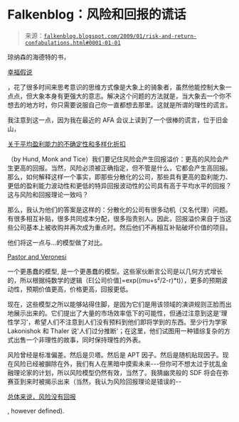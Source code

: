 <!--yml

category: 未分类

日期：2024-05-12 22:36:56

-->

# Falkenblog：风险和回报的谎话

> 来源：[`falkenblog.blogspot.com/2009/01/risk-and-return-confabulations.html#0001-01-01`](http://falkenblog.blogspot.com/2009/01/risk-and-return-confabulations.html#0001-01-01)

琼纳森的海德特的书，

[幸福假说](http://falkenblog.blogspot.com/2008/07/flattering-self-portraits.html)

，花了很多时间来思考意识的思维方式像是大象上的骑象者，虽然他能控制大象一点点，但大象本身有更强大的意志。解决这个问题的方法就是，当大象去一个你不想去的地方时，你只需要说服自己你一直都想去那里。这就是所谓的理性的谎言。

我注意到这一点，因为我在最近的 AFA 会议上读到了一个很棒的谎言，位于旧金山，

[关于平均盈利能力的不确定性和多样化折扣](http://papers.ssrn.com/sol3/papers.cfm?abstract_id=1107592)

（by Hund, Monk and Tice）我们要记住风险会产生回报溢价：更高的风险会产生更高的回报。当然，风险必须被正确指定，但不管是什么，它都会产生高回报。那么，如何解释这样一个事实，即那些分散化的公司，那些具有更高的盈利能力、更低的盈利能力波动性和更低的特异回报波动性的公司具有高于平均水平的回报？这与风险和回报理论一致吗？

那么，我认为他们的答案是这样的：分散化的公司有很多动机（又名代理）问题。有很多相互补贴，很多共同成本分配，很多指责别人。因此，回报溢价来自于当这些公司基本上被收购并再次成为重点时。然后他们不再相互补贴破坏价值的项目。

他们将这一点与...的模型做了对比。

[Pastor and Veronesi](http://papers.ssrn.com/sol3/papers.cfm?abstract_id=447360)

一个更愚蠢的模型, 是一个更愚蠢的模型。这些家伙断言公司是以几何方式增长的，所以根据纯数学的逻辑（E[公司价值]=exp((mu+s²/2-r)*t)），更多的预期波动性，预期价值更高，价格更高，回报更低。

现在，这些模型之所以能够站得住脚，是因为它们是用该领域的演讲规则正脸而出地展示出来的。它们提出了大量的市场效率低下的可能性，但通过注意到这是'理性学习'，希望人们不注意到人们没有预料到他们即将学到的东西。至少行为学家 Lakonishok 和 Thaler 说'人们过分推断'；在这里，他们试图用一种错综复杂的方式出售一个非理性的故事，同时保持理性的外表。

风险曾经是标准偏差。然后是贝塔。然后是 APT 因子。然后是随机贴现因子。现在风险已经被摒除在外，我们有人在黑暗中摸索未来---但你可不想太过于扰乱金融理论家的计划，所以风险模型仍然有效，当然了。我猜幽灵般的 SDF 将会在弥赛亚到来时被揭示出来（当然，我认为风险回报理论是错误的--

[总体来说，风险没有回报](http://papers.ssrn.com/sol3/papers.cfm?abstract_id=976652)

, however defined).

